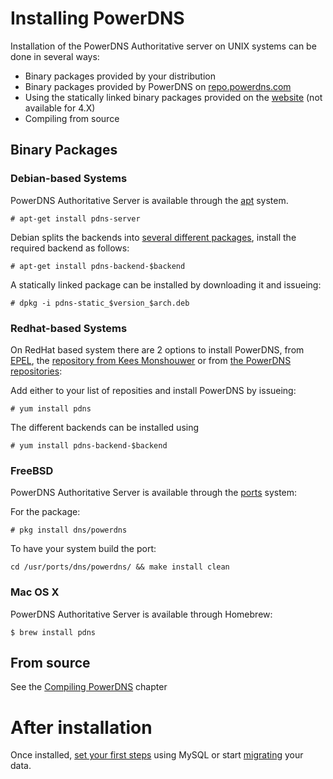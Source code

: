 # Installing PowerDNS
Installation of the PowerDNS Authoritative server on UNIX systems can be done in several ways:

  * Binary packages provided by your distribution
  * Binary packages provided by PowerDNS on [repo.powerdns.com](https://repo.powerdns.com)
  * Using the statically linked binary packages provided on the [website](https://www.powerdns.com/downloads.html) (not available for 4.X)
  * Compiling from source

## Binary Packages
### Debian-based Systems
PowerDNS Authoritative Server is available through the [apt](https://packages.debian.org/pdns-server) system.

```
# apt-get install pdns-server
```

Debian splits the backends into [several different packages](https://packages.debian.org/pdns-backend), install the required backend as follows:

```
# apt-get install pdns-backend-$backend
```

A statically linked package can be installed by downloading it and issueing:

```
# dpkg -i pdns-static_$version_$arch.deb
```

### Redhat-based Systems
On RedHat based system there are 2 options to install PowerDNS, from
[EPEL](https://fedoraproject.org/wiki/EPEL), the [repository from Kees
Monshouwer](https://www.monshouwer.eu/download/3rd_party/pdns/) or from
[the PowerDNS repositories](https://repo.powerdns.com):

Add either to your list of reposities and install PowerDNS by issueing:

```
# yum install pdns
```

The different backends can be installed using

```
# yum install pdns-backend-$backend
```

### FreeBSD
PowerDNS Authoritative Server is available through the [ports](http://www.freshports.org/dns/powerdns/) system:

For the package:

```
# pkg install dns/powerdns
```

To have your system build the port:
```
cd /usr/ports/dns/powerdns/ && make install clean
```

### Mac OS X
PowerDNS Authoritative Server is available through Homebrew:

```
$ brew install pdns
```

## From source
See the [Compiling PowerDNS](../appendix/compiling-powerdns.md) chapter

# After installation
Once installed, [set your first steps](howtos.md#basic-setup-configuring-database-connectivity)
using MySQL or start [migrating](migration.md) your data.
